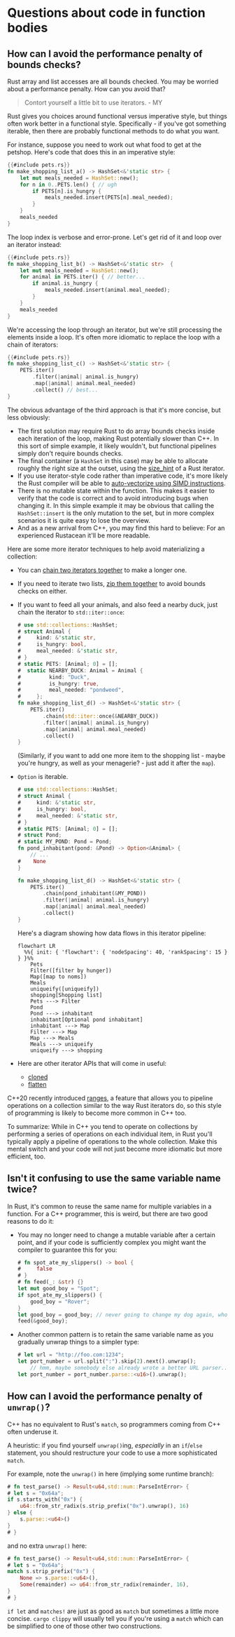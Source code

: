 # Questions about code in function bodies

## How can I avoid the performance penalty of bounds checks?

Rust array and list accesses are all bounds checked. You may be worried about a performance penalty. How can you avoid that?

> Contort yourself a little bit to use iterators. - MY

Rust gives you choices around functional versus imperative style, but things often work better in a functional style. Specifically - if you've got something iterable, then there are probably functional methods to do what you want.

For instance, suppose you need to work out what food to get at the petshop. Here's code that does this in an imperative style:

```rust
{{#include pets.rs}}
fn make_shopping_list_a() -> HashSet<&'static str> {
    let mut meals_needed = HashSet::new();
    for n in 0..PETS.len() { // ugh
        if PETS[n].is_hungry {
            meals_needed.insert(PETS[n].meal_needed);
        }
    }
    meals_needed
}
```

The loop index is verbose and error-prone. Let's get rid of it and loop over an iterator instead:

```rust
{{#include pets.rs}}
fn make_shopping_list_b() -> HashSet<&'static str>  {
    let mut meals_needed = HashSet::new();
    for animal in PETS.iter() { // better...
        if animal.is_hungry {
            meals_needed.insert(animal.meal_needed);
        }
    }
    meals_needed
}
```

We're accessing the loop through an iterator, but we're still processing the elements inside a loop. It's often more idiomatic to replace the loop with a chain of iterators:

```rust
{{#include pets.rs}}
fn make_shopping_list_c() -> HashSet<&'static str> {
    PETS.iter()
        .filter(|animal| animal.is_hungry)
        .map(|animal| animal.meal_needed)
        .collect() // best...
}
```

The obvious advantage of the third approach is that it's more concise, but less obviously:

* The first solution may require Rust to do array bounds checks inside each iteration of the loop, making Rust potentially slower than C++. In this sort of simple example, it likely wouldn't, but functional pipelines simply don't require bounds checks.
* The final container (a `HashSet` in this case) may be able to allocate roughly the right size at the outset, using the [size_hint](https://doc.rust-lang.org/std/iter/trait.Iterator.html#method.size_hint) of a Rust iterator.
* If you use iterator-style code rather than imperative code, it's more likely the Rust compiler will be able to [auto-vectorize using SIMD instructions](https://www.minimalrust.com/an-adventure-in-simd/).
* There is no mutable state within the function. This makes it easier to verify that the code is correct and to avoid introducing bugs when changing it. In this simple example it may be obvious that calling the `HashSet::insert` is the only mutation to the set, but in more complex scenarios it is quite easy to lose the overview.
* And as a new arrival from C++, you may find this hard to believe: For an experienced Rustacean it'll be more readable.

Here are some more iterator techniques to help avoid materializing a collection:

* You can [chain two iterators together](https://doc.rust-lang.org/std/iter/struct.Chain.html) to make a longer one.
* If you need to iterate two lists, [zip them together](https://doc.rust-lang.org/std/iter/struct.Zip.html) to avoid bounds checks on either.
* If you want to feed all your animals, and also feed a nearby duck, just chain the iterator to `std::iter::once`:

  ```rust
  # use std::collections::HashSet;
  # struct Animal {
  #     kind: &'static str,
  #     is_hungry: bool,
  #     meal_needed: &'static str,
  # }
  # static PETS: [Animal; 0] = [];
  #  static NEARBY_DUCK: Animal = Animal {
  #         kind: "Duck",
  #         is_hungry: true,
  #         meal_needed: "pondweed",
  #     };
  fn make_shopping_list_d() -> HashSet<&'static str> {
      PETS.iter()
          .chain(std::iter::once(&NEARBY_DUCK))
          .filter(|animal| animal.is_hungry)
          .map(|animal| animal.meal_needed)
          .collect()
  }
  ```
  (Similarly, if you want to add one more item to the shopping list - maybe you're hungry, as well as your menagerie? - just add it after the `map`).
* `Option` is iterable.
  ```rust
  # use std::collections::HashSet;
  # struct Animal {
  #     kind: &'static str,
  #     is_hungry: bool,
  #     meal_needed: &'static str,
  # }
  # static PETS: [Animal; 0] = [];
  # struct Pond;
  # static MY_POND: Pond = Pond;
  fn pond_inhabitant(pond: &Pond) -> Option<&Animal> {
      // ...
  #    None
  }

  fn make_shopping_list_d() -> HashSet<&'static str> {
      PETS.iter()
          .chain(pond_inhabitant(&MY_POND))
          .filter(|animal| animal.is_hungry)
          .map(|animal| animal.meal_needed)
          .collect()
  }
  ```

  Here's a diagram showing how data flows in this iterator pipeline:

  ```mermaid
  flowchart LR
    %%{ init: { 'flowchart': { 'nodeSpacing': 40, 'rankSpacing': 15 } } }%%
      Pets
      Filter([filter by hunger])
      Map([map to noms])
      Meals
      uniqueify([uniqueify])
      shopping[Shopping list]
      Pets ---> Filter
      Pond
      Pond ---> inhabitant
      inhabitant[Optional pond inhabitant]
      inhabitant ---> Map
      Filter ---> Map
      Map ---> Meals
      Meals ---> uniqueify
      uniqueify ---> shopping
  ```

* Here are other iterator APIs that will come in useful:
    * [cloned](https://doc.rust-lang.org/std/iter/trait.Iterator.html#method.cloned)
    * [flatten](https://doc.rust-lang.org/std/iter/trait.Iterator.html#method.flatten)

C++20 recently introduced [ranges](https://en.cppreference.com/w/cpp/ranges), a feature that allows you to pipeline operations on a collection similar to the way Rust iterators do, so this style of programming is likely to become more common in C++ too.

To summarize: While in C++ you tend to operate on collections by performing a series of operations on each individual item, in Rust you'll typically apply a pipeline of operations to the whole collection. Make this mental switch and your code will not just become more idiomatic but more efficient, too.

## Isn't it confusing to use the same variable name twice?

In Rust, it's common to reuse the same name for multiple variables in a function. For a C++ programmer, this is weird, but there are two good reasons to do it:

* You may no longer need to change a mutable variable after a certain point, and if your code is sufficiently complex you might want the compiler to guarantee this for you:

    ```rust
    # fn spot_ate_my_slippers() -> bool {
    #     false
    # }
    # fn feed(_: &str) {}
    let mut good_boy = "Spot";
    if spot_ate_my_slippers() {
        good_boy = "Rover";
    }
    let good_boy = good_boy; // never going to change my dog again, who's a good boy
    feed(&good_boy);
    ```

* Another common pattern is to retain the same variable name as you gradually unwrap things to a simpler type:

    ```rust
    # let url = "http://foo.com:1234";
    let port_number = url.split(":").skip(2).next().unwrap();
        // hmm, maybe somebody else already wrote a better URL parser....? naah, probably not
    let port_number = port_number.parse::<u16>().unwrap();
    ```

## How can I avoid the performance penalty of `unwrap()`?

C++ has no equivalent to Rust's `match`, so programmers coming from C++ often underuse it.

A heuristic: if you find yourself `unwrap()`ing, _especially_ in an `if`/`else` statement, you should restructure your code to use a more sophisticated `match`.

For example, note the `unwrap()` in here (implying some runtime branch):

```rust
# fn test_parse() -> Result<u64,std::num::ParseIntError> {
# let s = "0x64a";
if s.starts_with("0x") {
    u64::from_str_radix(s.strip_prefix("0x").unwrap(), 16)
} else {
    s.parse::<u64>()
}
# }
```

and no extra `unwrap()` here:

```rust
# fn test_parse() -> Result<u64,std::num::ParseIntError> {
# let s = "0x64a";
match s.strip_prefix("0x") {
    None => s.parse::<u64>(),
    Some(remainder) => u64::from_str_radix(remainder, 16),
}
# }
```

`if let` and `matches!` are just as good as `match` but sometimes a little more concise. `cargo clippy` will usually tell you if you're using a `match` which can be simplified to one of those other two constructions.
